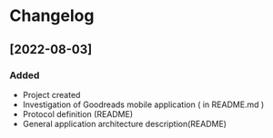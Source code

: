 # Changelog

## [2022-08-03]
### Added
 - Project created
 - Investigation of Goodreads mobile application ( in README.md )
 - Protocol definition (README)
 - General application architecture description(README)
